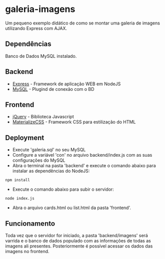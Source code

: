 # galeria-imagens
Um pequeno exemplo didático de como se montar uma galeria de imagens utilizando Express com AJAX.

## Dependências
Banco de Dados MySQL instalado.

## Backend
* [Express](http://expressjs.com/) - Framework de aplicação WEB em NodeJS
* [MySQL](https://www.npmjs.com/package/mysql) - Plugind de conexão com o BD

## Frontend
* [jQuery](https://jquery.com/) - Biblioteca Javascript
* [MaterializeCSS](https://materializecss.com/) - Framework CSS para estilização do HTML

## Deployment
* Execute 'galeria.sql' no seu MySQL
* Configure a variável 'con' no arquivo backend/index.js com as suas configurações do MySQL
* Abra o terminal na pasta 'backend' e execute o comando abaixo para instalar as dependências do NodeJS:
```
npm install
```
* Execute o comando abaixo para subir o servidor:
```
node index.js
```
* Abra o arquivo cards.html ou list.html da pasta 'frontend'.

## Funcionamento
Toda vez que o servidor for iniciado, a pasta 'backend/imagens' será varrida e o banco de dados populado com as informações de todas as imagens ali presentes. Posteriormente é possível acessar os dados das imagens no frontend.